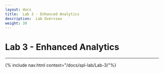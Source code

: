 ```yaml
---
layout: docs
title:  Lab 3 - Enhanced Analytics
description:  Lab Overview
weight: 30
---
```


# Lab 3 - Enhanced Analytics

---

{% include nav.html context="/docs/spl-lab/Lab-3/"%}